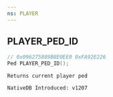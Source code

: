 ```yaml
---
ns: PLAYER
---
```

## PLAYER_PED_ID

```c
// 0x096275889B8E0EE0 0xFA92E226
Ped PLAYER_PED_ID();
```

```
Returns current player ped

NativeDB Introduced: v1207
```

